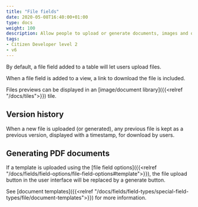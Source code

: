 ```yaml
---
title: "File fields"
date: 2020-05-08T16:40:00+01:00
type: docs
weight: 100
description: Allow people to upload or generate documents, images and other file types
tags:
- Citizen Developer level 2
- v6
---
```

By default, a file field added to a table will let users upload files. 

When a file field is added to a view, a link to download the file is included.

Files previews can be displayed in an [image/document library]({{<relref "/docs/tiles">}}) tile.

## Version history
When a new file is uploaded (or generated), any previous file is kept as a previous version, displayed with a timestamp, for download by users.

## Generating PDF documents
If a template is uploaded using the [file field options]({{<relref "/docs/fields/field-options/file-field-options#template">}}), the file upload button in the user interface will be replaced by a generate button.

See [document templates]({{<relref "/docs/fields/field-types/special-field-types/file/document-templates">}}) for more information.